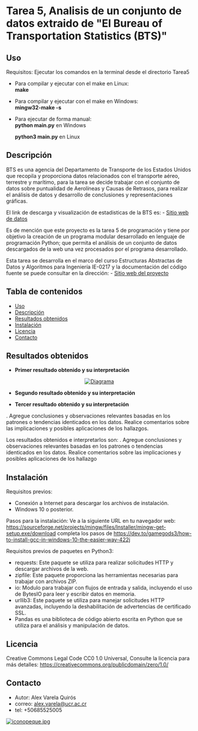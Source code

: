 # Tarea 5, Analisis de un conjunto de datos extraido de "El Bureau of Transportation Statistics (BTS)" 

## Uso 

Requisitos: Ejecutar los comandos en la terminal desde el directorio Tarea5

- Para compilar y ejecutar con el make en Linux:  
  **make**

- Para compilar y ejecutar con el make en Windows:  
  **mingw32-make -s**

- Para ejecutar de forma manual:  
  **python main.py** en Windows

  **python3 main.py** en Linux

## Descripción
BTS es una agencia del Departamento de Transporte de los Estados Unidos que recopila y proporciona datos relacionados con el
transporte aéreo, terrestre y marítimo, para la tarea se decide trabajar con el conjunto de datos sobre puntualidad de Aerolíneas
y Causas de Retrasos, para realizar el análisis de datos y desarrollo de conclusiones y representaciones gráficas. 

El link de descarga y visualización de estadisticas de la BTS es: - [Sitio web de datos](https://www.transtats.bts.gov/OT_Delay/)

Es de mención que este proyecto es la tarea 5 de programación y tiene por objetivo la creación de un programa modular desarrollado
en lenguaje de programación Python; que permita el análisis de un conjunto de datos descargados de la web una vez procesados por el
programa desarrollado. 

Esta tarea se desarrolla en el marco del curso Estructuras Abstractas de Datos y Algoritmos para Ingeniería IE-0217 y la documentación
del código fuente se puede consultar en la dirección: - [Sitio web del proyecto](https://esp8266alfa.000webhostapp.com/)


## Tabla de contenidos
- [Uso](#Uso)
- [Descripción](#descripción)
- [Resultados obtenidos](#resultados)
- [Instalación](#instalación)
- [Licencia](#licencia)
- [Contacto](#contacto)

## Resultados obtenidos

- **Primer resultado obtenido y su interpretación**
<p align="center">
  <a href="https://postimg.cc/gallery/Y4tQqgC">
    <img src="https://i.postimg.cc/fRTCc70T/Captura.jpg" alt="Diagrama" />
  </a>
</p>


- **Segundo resultado obtenido y su interpretación**


- **Tercer resultado obtenido y su interpretación**





. Agregue conclusiones y observaciones relevantes basadas en los patrones o
tendencias identicados en los datos.
 Realice comentarios sobre las implicaciones y posibles
aplicaciones de los hallazgos.




Los resultados obtenidos e interpretarlos son: . Agregue conclusiones y observaciones relevantes basadas en los patrones o
tendencias identicados en los datos. Realice comentarios sobre las implicaciones y posibles aplicaciones de los hallazgo

## Instalación

Requisitos previos: 
- Conexión a Internet para descargar los archivos de instalación. 
- Windows 10 o posterior.

Pasos para la instalación:
Ve a la siguiente URL en tu navegador web: https://sourceforge.net/projects/mingw/files/Installer/mingw-get-setup.exe/download
completa los pasos de https://dev.to/gamegods3/how-to-install-gcc-in-windows-10-the-easier-way-422j

Requisitos previos de paquetes en Python3: 
- requests: Este paquete se utiliza para realizar solicitudes HTTP y descargar archivos de la web.
- zipfile: Este paquete proporciona las herramientas necesarias para trabajar con archivos ZIP.
- io: Modulo para trabajar con flujos de entrada y salida, incluyendo el uso de BytesIO para leer y escribir datos en memoria.
- urllib3: Este paquete se utiliza para manejar solicitudes HTTP avanzadas, incluyendo la deshabilitación de advertencias de certificado SSL.
- Pandas es una biblioteca de código abierto escrita en Python que se utiliza para el análisis y manipulación de datos.

## Licencia

Creative Commons Legal Code CC0 1.0 Universal, Consulte la licencia para más detalles: https://creativecommons.org/publicdomain/zero/1.0/

## Contacto

- Autor: Alex Varela Quirós
- correo: alex.varela@ucr.ac.cr 
- tel: +50685525005

[![iconopeque.jpg](https://i.postimg.cc/hvtdRL0p/iconopeque.jpg)](https://postimg.cc/k6L4xtzb)